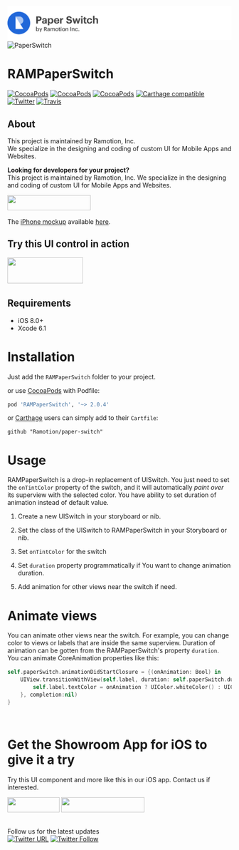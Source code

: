 [![header](./header.png)](https://ramotion.com?utm_source=gthb&utm_medium=special&utm_campaign=paper-switch-logo)
![PaperSwitch](./screenshot.gif)

# RAMPaperSwitch

[![CocoaPods](https://img.shields.io/cocoapods/p/RAMPaperSwitch.svg)](https://cocoapods.org/pods/RAMPaperSwitch)
[![CocoaPods](https://img.shields.io/cocoapods/v/RAMPaperSwitch.svg)](http://cocoapods.org/pods/RAMPaperSwitch)
[![CocoaPods](https://img.shields.io/cocoapods/metrics/doc-percent/RAMPaperSwitch.svg)](https://cdn.rawgit.com/Ramotion/paper-switch/master/docs/index.html)
[![Carthage compatible](https://img.shields.io/badge/Carthage-compatible-4BC51D.svg?style=flat)](https://github.com/Ramotion/paper-switch)
[![Twitter](https://img.shields.io/badge/Twitter-@Ramotion-blue.svg?style=flat)](http://twitter.com/Ramotion)
[![Travis](https://img.shields.io/travis/Ramotion/paper-switch.svg)](https://travis-ci.org/Ramotion/paper-switch)


## About
This project is maintained by Ramotion, Inc.<br>
We specialize in the designing and coding of custom UI for Mobile Apps and Websites.<br>

**Looking for developers for your project?**<br>
This project is maintained by Ramotion, Inc. We specialize in the designing and coding of custom UI for Mobile Apps and Websites.

<a href="https://ramotion.com/?utm_source=gthb&utm_medium=special&utm_campaign=paper-switch-contact-us/#Get_in_Touch"> 
<img src="https://github.com/ramotion/gliding-collection/raw/master/contact_our_team@2x.png" width="187" height="34"></a> <br>

The [iPhone mockup](https://ramotion.com?utm_source=gthb&utm_medium=special&utm_campaign=paper-switch) available [here](https://store.ramotion.com?utm_source=gthb&utm_medium=special&utm_campaign=paper-switch).

## Try this UI control in action

<a href="https://itunes.apple.com/app/apple-store/id1182360240?pt=550053&ct=gthb-paper-switch&mt=8" > <img src="https://github.com/Ramotion/navigation-stack/raw/master/Download_on_the_App_Store_Badge_US-UK_135x40.png" width="170" height="58"></a>


## Requirements

- iOS 8.0+
- Xcode 6.1

# Installation

Just add the `RAMPaperSwitch` folder to your project.

or use [CocoaPods](https://cocoapods.org) with Podfile:
``` ruby
pod 'RAMPaperSwitch', '~> 2.0.4' 
```
or [Carthage](https://github.com/Carthage/Carthage) users can simply add to their `Cartfile`:
```
github "Ramotion/paper-switch"
```


# Usage
RAMPaperSwitch is a drop-in replacement of UISwitch. You just need to set the `onTintColor` property of the switch, and it will automatically _paint over_ its superview with the selected color.
You have ability to set duration of animation instead of default value.

1. Create a new UISwitch in your storyboard or nib.

2. Set the class of the UISwitch to RAMPaperSwitch in your Storyboard or nib.

3. Set `onTintColor` for the switch

4. Set `duration` property programmatically if You want to change animation duration.

5. Add animation for other views near the switch if need.


# Animate views
You can animate other views near the switch. For example, you can change color to views or labels that are inside the same superview. Duration of animation can be gotten from the RAMPaperSwitch's property `duration`. You can animate CoreAnimation properties like this:

``` swift
self.paperSwitch.animationDidStartClosure = {(onAnimation: Bool) in
    UIView.transitionWithView(self.label, duration: self.paperSwitch.duration, options: UIViewAnimationOptions.TransitionCrossDissolve, animations: {
        self.label.textColor = onAnimation ? UIColor.whiteColor() : UIColor.blueColor()
    }, completion:nil)
}
```

<br>

# Get the Showroom App for iOS to give it a try
Try this UI component and more like this in our iOS app. Contact us if interested.

<a href="https://itunes.apple.com/app/apple-store/id1182360240?pt=550053&ct=paper-switch&mt=8" > 
<img src="https://github.com/ramotion/gliding-collection/raw/master/app_store@2x.png" width="117" height="34"></a>
<a href="https://ramotion.com/?utm_source=gthb&utm_medium=special&utm_campaign=paper-switch-contact-us/#Get_in_Touch"> 
<img src="https://github.com/ramotion/gliding-collection/raw/master/contact_our_team@2x.png" width="187" height="34"></a>
<br>
<br>

Follow us for the latest updates<br>
[![Twitter URL](https://img.shields.io/twitter/url/http/shields.io.svg?style=social)](https://twitter.com/intent/tweet?text=https://github.com/ramotion/paper-switch)
[![Twitter Follow](https://img.shields.io/twitter/follow/ramotion.svg?style=social)](https://twitter.com/ramotion)
